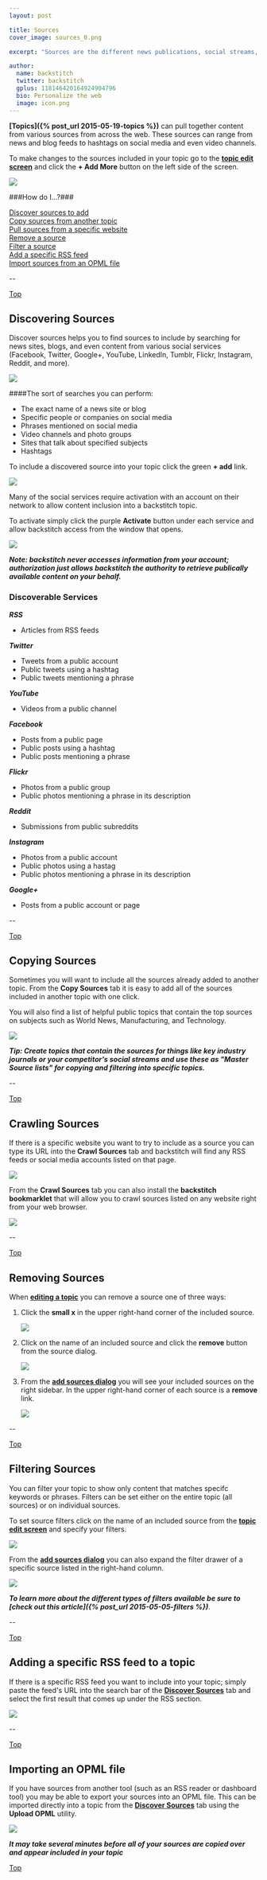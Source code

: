 ```yaml
---
layout: post

title: Sources
cover_image: sources_0.png

excerpt: "Sources are the different news publications, social streams, video channels, and more that your topic selects content from."

author:
  name: backstitch
  twitter: backstitch
  gplus: 118146420164924904796 
  bio: Personalize the web
  image: icon.png
---
```


**[Topics]({% post_url 2015-05-19-topics %})** can pull together content from various sources from across the web.  These sources can range from news and blog feeds to hashtags on social media and even video channels.  

To make changes to the sources included in your topic go to the <a href="/2015/05/19/topics/#EditingTopics" target="_blank"><b>topic edit screen</b></a> and click the **+ Add More** button on the left side of the screen.

<div class="full zoomable"><img src="/images/edit_topic_2.png"></div>

<a name='Top'></a>
###How do I...?###

[Discover sources to add](#DiscoverSources)<br />
[Copy sources from another topic](#CopySources)<br />
[Pull sources from a specific website](#CrawlSources)<br />
[Remove a source](#RemoveSources)<br />
[Filter a source](#FilterSources)<br />
[Add a specific RSS feed](#AddRssFeed)<br />
[Import sources from an OPML file](#ImportOPMLFile)<br />

--

<a name='DiscoverSources'></a>

[Top](#Top)<br />
## Discovering Sources

Discover sources helps you to find sources to include by searching for news sites, blogs, and even content from various social services (Facebook, Twitter, Google+, YouTube, LinkedIn, Tumblr, Flickr, Instagram, Reddit, and more).

<div class="full zoomable"><img src="/images/discover_sources_0.png"></div>

####The sort of searches you can perform:
- The exact name of a news site or blog
- Specific people or companies on social media
- Phrases mentioned on social media
- Video channels and photo groups
- Sites that talk about specified subjects
- Hashtags

To include a discovered source into your topic click the green **+ add** link.

<div class="full zoomable"><img src="/images/discover_sources_1.png"></div>

Many of the social services require activation with an account on their network to allow content inclusion into a backstitch topic.  

To activate simply click the purple **Activate** button under each service and allow backstitch access from the window that opens.

<div class="full zoomable"><img src="/images/authenticate_discover.png"></div>

***Note: backstitch never accesses information from your account; authorization just allows backstitch the authority to retrieve publically available content on your behalf.***


### Discoverable Services

***RSS***

- Articles from RSS feeds

***Twitter***

- Tweets from a public account
- Public tweets using a hashtag
- Public tweets mentioning a phrase

***YouTube***

- Videos from a public channel

***Facebook***

- Posts from a public page
- Public posts using a hashtag
- Public posts mentioning a phrase

***Flickr***

- Photos from a public group
- Public photos mentioning a phrase in its description

***Reddit***

- Submissions from public subreddits

***Instagram***

- Photos from a public account
- Public photos using a hastag
- Public photos mentioning a phrase in its description

***Google+***

- Posts from a public account or page

--

<a name='CopySources'></a>

[Top](#Top)<br />
## Copying Sources

Sometimes you will want to include all the sources already added to another topic.  From the **Copy Sources** tab it is easy to add all of the sources included in another topic with one click.  

You will also find a list of helpful public topics that contain the top sources on subjects such as World News, Manufacturing, and Technology.

<div class="full zoomable"><img src="/images/copy_sources_0.png"></div>

***Tip: Create topics that contain the sources for things like key industry journals or your competitor's social streams and use these as "Master Source lists" for copying and filtering into specific topics.***

--

<a name='CrawlSources'></a>

[Top](#Top)<br />
## Crawling Sources

If there is a specific website you want to try to include as a source you can type its URL into the **Crawl Sources** tab and backstitch will find any RSS feeds or social media accounts listed on that page.

<div class="full zoomable"><img src="/images/crawl_sources_0.png"></div>

From the **Crawl Sources** tab you can also install the **backstitch bookmarklet** that will allow you to crawl sources listed on any website right from your web browser.

<div class="full zoomable"><img src="/images/crawl_sources_1.png"></div>

--

<a name='RemoveSources'></a>

[Top](#Top)<br />
## Removing Sources
 When <a href="/2015/05/19/topics/#EditingTopics" target="_blank"><b>editing a topic</b></a> you can remove a source one of three ways:
 
 1. Click the **small x** in the upper right-hand corner of the included source. <div class="full zoomable"><img src="/images/edit_topic_3.png"></div> 
 2. Click on the name of an included source and click the **remove** button from the source dialog. <div class="full zoomable"><img src="/images/remove_sources_0.png"></div>
 
 3. From the **[add sources dialog](#DiscoverSources)** you will see your included sources on the right sidebar.  In the upper right-hand corner of each source is a **remove** link. <div class="full zoomable"><img src="/images/remove_sources_1.png"></div>

--

<a name='FilterSources'></a>

[Top](#Top)<br />
## Filtering Sources

You can filter your topic to show only content that matches specifc keywords or phrases.  Filters can be set either on the entire topic (all sources) or on individual sources.  

To set source filters click on the name of an included source from the <a href="/2015/05/19/topics/#EditingTopics" target="_blank"><b>topic edit screen</b></a> and specify your filters.

<div class="full zoomable"><img src="/images/filter_sources_0.png"></div>

From the **[add sources dialog](#DiscoverSources)** you can also expand the filter drawer of a specific source listed in the right-hand column.

<div class="full zoomable"><img src="/images/filter_sources_1.png"></div>

***To learn more about the different types of filters available be sure to **[check out this article]({% post_url 2015-05-05-filters %})*****.

--

<a name='AddRssFeed'></a>

[Top](#Top)<br />
## Adding a specific RSS feed to a topic

If there is a specific RSS feed you want to include into your topic; simply paste the feed's URL into the search bar of the **[Discover Sources](#DiscoverSources)** tab and select the first result that comes up under the RSS section.

<div class="full zoomable"><img src="/images/rss_sources.png"></div>

--

<a name='ImportOPMLFile'></a>

[Top](#Top)<br />
## Importing an OPML file

If you have sources from another tool (such as an RSS reader or dashboard tool) you may be able to export your sources into an OPML file.  This can be imported directly into a topic from the **[Discover Sources](#DiscoverSources)** tab using the **Upload OPML** utility.

<div class="full zoomable"><img src="/images/opml_sources.png"></div>

***It may take several minutes before all of your sources are copied over and appear included in your topic***

[Top](#Top)<br />  